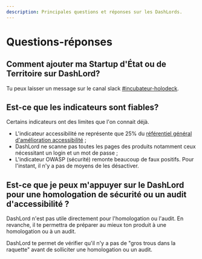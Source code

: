 ```yaml
---
description: Principales questions et réponses sur les DashLords.
---
```


# Questions-réponses

## Comment ajouter ma Startup d'État ou de Territoire sur DashLord?

Tu peux  laisser un message sur le canal slack [\#incubateur-holodeck](https://startups-detat.slack.com/archives/C01SDQX0DB5).

## Est-ce que les indicateurs sont fiables?

Certains indicateurs ont des limites que l'on connait déjà.

* L'indicateur accessibilité ne représente que 25% du [référentiel général d'amélioration accessibilité](../../../gerer-sa-startup-detat-ou-de-territoires-au-quotidien/jameliore-le-design-et-lexperience-utilisateur/accessibilite-et-rgaa/acces.md) ;
* DashLord ne scanne pas toutes les pages des produits notamment ceux nécessitant un login et un mot de passe ;
* L'indicateur OWASP \(sécurité\) remonte beaucoup de faux positifs. Pour l'instant, il n'y a pas de moyens de les désactiver.

## Est-ce que je peux m'appuyer sur le DashLord pour une homologation de sécurité ou un audit d'accessibilité ? 

DashLord n'est pas utile directement pour l'homologation ou l'audit. En revanche, il te permettra de préparer au mieux ton produit à une homologation ou à un audit.

DashLord te permet de vérifier qu'il n'y a pas de "gros trous dans la raquette" avant de solliciter une homologation ou un audit.



